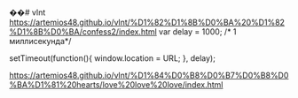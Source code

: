��#   v l n t 
 
 https://artemios48.github.io/vlnt/%D1%82%D1%8B%D0%BA%20%D1%82%D1%8B%D0%BA/confess2/index.html
var delay = 1000; /* 1 миллисекунда*/

setTimeout(function(){ window.location = URL; }, delay);

https://artemios48.github.io/vlnt/%D1%84%D0%B8%D0%B7%D0%B8%D0%BA%D1%81%20hearts/love%20love%20love/index.html
